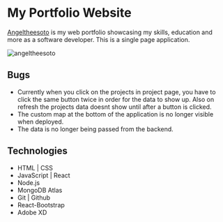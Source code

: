 # My Portfolio Website

<!-- Npm packages | Shorthand react component boilerplate [rafce]
Backend --
[dotenv] - Loads environment variables from a .env file.
[express] - is a back end web application framework for building RESTful APIs with Node.js
[nodemon] - It simply restarts the node application whenever it observes the changes in the file present in the working directory of your project.
[concurrently] - lets you run frontend and backend with one command.npm run start.
[cors] - CORS is a node.js package for providing a Connect/Express middleware that can be used to enable CORS with various options.
[mongoose] - Provides everything that lets us connect to mongoDB.
[] -

Frontend --
[bootstrap react-bootstrap] - used for fast styling
[emailjs-com] - used to send emails in the form.
[mapbox-gl maplibre-gl react-map-gl] - works with the maps
[react-scroll react-scroll-motion] - effects on scroll into view
[react-toastify] - makes a toast appear when form is submited
[react-router-dom] - lets you change content on click in page.
[axios] - links backend and frontend. Makes api calls easy.
[] -
-->

[Angeltheesoto](angeltheesoto.com) is my web portfolio showcasing my skills, education and more as a software developer. This is a single page application.

![angeltheesoto](./frontend/angeltheesoto.png)

## Bugs

- Currently when you click on the projects in project page, you have to click the same button twice in order for the data to show up. Also on refresh the projects data doesnt show until after a button is clicked.
- The custom map at the bottom of the application is no longer visible when deployed.
- The data is no longer being passed from the backend.

## Technologies

- HTML | CSS
- JavaScript | React
- Node.js
- MongoDB Atlas
- Git | Github
- React-Bootstrap
- Adobe XD
